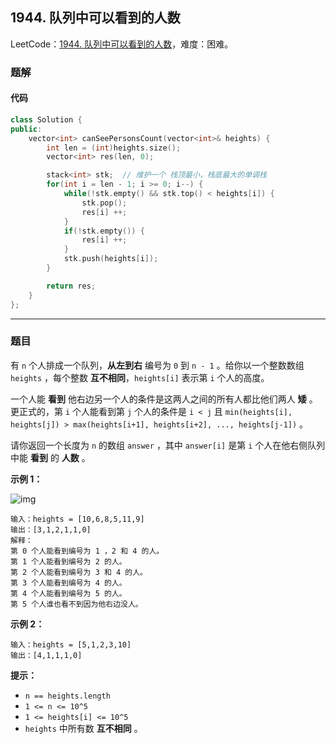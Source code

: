 ## 1944. 队列中可以看到的人数

LeetCode：[1944. 队列中可以看到的人数](https://leetcode.cn/problems/number-of-visible-people-in-a-queue/)，难度：困难。

### 题解

#### 代码

```c++
class Solution {
public:
    vector<int> canSeePersonsCount(vector<int>& heights) {
        int len = (int)heights.size();
        vector<int> res(len, 0);

        stack<int> stk;  // 维护一个 栈顶最小，栈底最大的单调栈
        for(int i = len - 1; i >= 0; i--) {
            while(!stk.empty() && stk.top() < heights[i]) {
                stk.pop();
                res[i] ++;
            }
            if(!stk.empty()) {
                res[i] ++;
            }
            stk.push(heights[i]);
        }

        return res;
    }
};
```



---



### 题目

有 `n` 个人排成一个队列，**从左到右** 编号为 `0` 到 `n - 1` 。给你以一个整数数组 `heights` ，每个整数 **互不相同**，`heights[i]` 表示第 `i` 个人的高度。

一个人能 **看到** 他右边另一个人的条件是这两人之间的所有人都比他们两人 **矮** 。更正式的，第 `i` 个人能看到第 `j` 个人的条件是 `i < j` 且 `min(heights[i], heights[j]) > max(heights[i+1], heights[i+2], ..., heights[j-1])` 。

请你返回一个长度为 `n` 的数组 `answer` ，其中 `answer[i]` 是第 `i` 个人在他右侧队列中能 **看到** 的 **人数** 。

 

**示例 1：**

![img](https://gitee.com/xwl66/leetcode/raw/master/image/1944-queue-plane.jpg)

```
输入：heights = [10,6,8,5,11,9]
输出：[3,1,2,1,1,0]
解释：
第 0 个人能看到编号为 1 ，2 和 4 的人。
第 1 个人能看到编号为 2 的人。
第 2 个人能看到编号为 3 和 4 的人。
第 3 个人能看到编号为 4 的人。
第 4 个人能看到编号为 5 的人。
第 5 个人谁也看不到因为他右边没人。
```

**示例 2：**

```
输入：heights = [5,1,2,3,10]
输出：[4,1,1,1,0]
```

 

**提示：**

- `n == heights.length`
- `1 <= n <= 10^5`
- `1 <= heights[i] <= 10^5`
- `heights` 中所有数 **互不相同** 。


